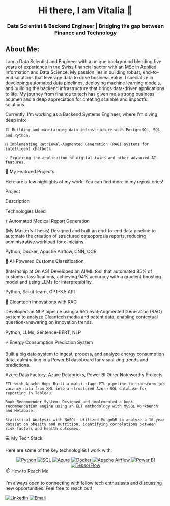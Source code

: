<h1 align="center">Hi there, I am Vitalia 👋</h1>
<h3 align="center">Data Scientist & Backend Engineer | Bridging the gap between Finance and Technology</h3>

## About Me: 
I am a Data Scientist and Engineer with a unique background blending five years of experience in the Swiss financial sector with an MSc in Applied Information and Data Science. My passion lies in building robust, end-to-end solutions that leverage data to drive business value. I specialize in developing automated data pipelines, deploying machine learning models, and building the backend infrastructure that brings data-driven applications to life. My journey from finance to tech has given me a strong business acumen and a deep appreciation for creating scalable and impactful solutions.

Currently, I'm working as a Backend Systems Engineer, where I'm diving deep into:

    🏗️ Building and maintaining data infrastructure with PostgreSQL, SQL, and Python.

    🤖 Implementing Retrieval-Augmented Generation (RAG) systems for intelligent chatbots.

    💡 Exploring the application of digital twins and other advanced AI features.


🚀 My Featured Projects

Here are a few highlights of my work. You can find more in my repositories!

Project
	

Description
	

Technologies Used

⚕️ Automated Medical Report Generation
	

(My Master's Thesis) Designed and built an end-to-end data pipeline to automate the creation of structured osteoporosis reports, reducing administrative workload for clinicians.
	

Python, Docker, Apache Airflow, CNN, OCR

🤖 AI-Powered Customs Classification
	

(Internship at On AG) Developed an AI/ML tool that automated 95% of customs classifications, achieving 94% accuracy with a gradient boosting model and using LLMs for interpretability.
	

Python, Scikit-learn, GPT-3.5 API

🔬 Cleantech Innovations with RAG
	

Developed an NLP pipeline using a Retrieval-Augmented Generation (RAG) system to analyze Cleantech media and patent data, enabling contextual question-answering on innovation trends.
	

Python, LLMs, Sentence-BERT, NLP

⚡ Energy Consumption Prediction System
	

Built a big data system to ingest, process, and analyze energy consumption data, culminating in a Power BI dashboard for visualizing trends and predictions.
	

Azure Data Factory, Azure Databricks, Power BI
Other Noteworthy Projects

    ETL with Apache Hop: Built a multi-stage ETL pipeline to transform job vacancy data from XML into a structured Azure SQL database for reporting in Tableau.

    Book Recommender System: Designed and implemented a book recommendation engine using an ELT methodology with MySQL Workbench and Metabase.

    Statistical Analysis with NoSQL: Utilized MongoDB to analyze a 10-year dataset on obesity and nutrition, identifying correlations between risk factors and health outcomes.

💻 My Tech Stack

Here are some of the key technologies I work with:

<div align="center">
<a href="#">
<img src="https://www.google.com/search?q=https://img.shields.io/badge/Python-3776AB%3Fstyle%3Dfor-the-badge%26logo%3Dpython%26logoColor%3Dwhite" alt="Python" />
</a>
<a href="#">
<img src="https://www.google.com/search?q=https://img.shields.io/badge/SQL-025E8C%3Fstyle%3Dfor-the-badge%26logo%3Dpostgresql%26logoColor%3Dwhite" alt="SQL" />
</a>
<a href="#">
<img src="https://www.google.com/search?q=https://img.shields.io/badge/Azure-0078D4%3Fstyle%3Dfor-the-badge%26logo%3Dmicrosoftazure%26logoColor%3Dwhite" alt="Azure" />
</a>
<a href="#">
<img src="https://www.google.com/search?q=https://img.shields.io/badge/Docker-2496ED%3Fstyle%3Dfor-the-badge%26logo%3Ddocker%26logoColor%3Dwhite" alt="Docker" />
</a>
<a href="#">
<img src="https://www.google.com/search?q=https://img.shields.io/badge/Apache_Airflow-017CEE%3Fstyle%3Dfor-the-badge%26logo%3Dapacheairflow%26logoColor%3Dwhite" alt="Apache Airflow" />
</a>
<a href="#">
<img src="https://www.google.com/search?q=https://img.shields.io/badge/Power_BI-F2C811%3Fstyle%3Dfor-the-badge%26logo%3Dpowerbi%26logoColor%3Dblack" alt="Power BI" />
</a>
<a href="#">
<img src="https://img.shields.io/badge/TensorFlow-FF6F00?style=for-the-badge&logo=tensorflow&logoColor=white" alt="TensorFlow" />
</a>
</div>
📫 How to Reach Me

I'm always open to connecting with fellow tech enthusiasts and discussing new opportunities. Feel free to reach out!

<p align="left">
<a href="https://www.google.com/search?q=https://www.linkedin.com/in/your-linkedin-profile/" target="_blank">
<img src="https://www.google.com/search?q=https://img.shields.io/badge/LinkedIn-0077B5%3Fstyle%3Dfor-the-badge%26logo%3Dlinkedin%26logoColor%3Dwhite" alt="LinkedIn"/>
</a>
<a href="mailto:your.email@example.com">
<img src="https://www.google.com/search?q=https://img.shields.io/badge/Email-D14836%3Fstyle%3Dfor-the-badge%26logo%3Dgmail%26logoColor%3Dwhite" alt="Email"/>
</a>
</p>

